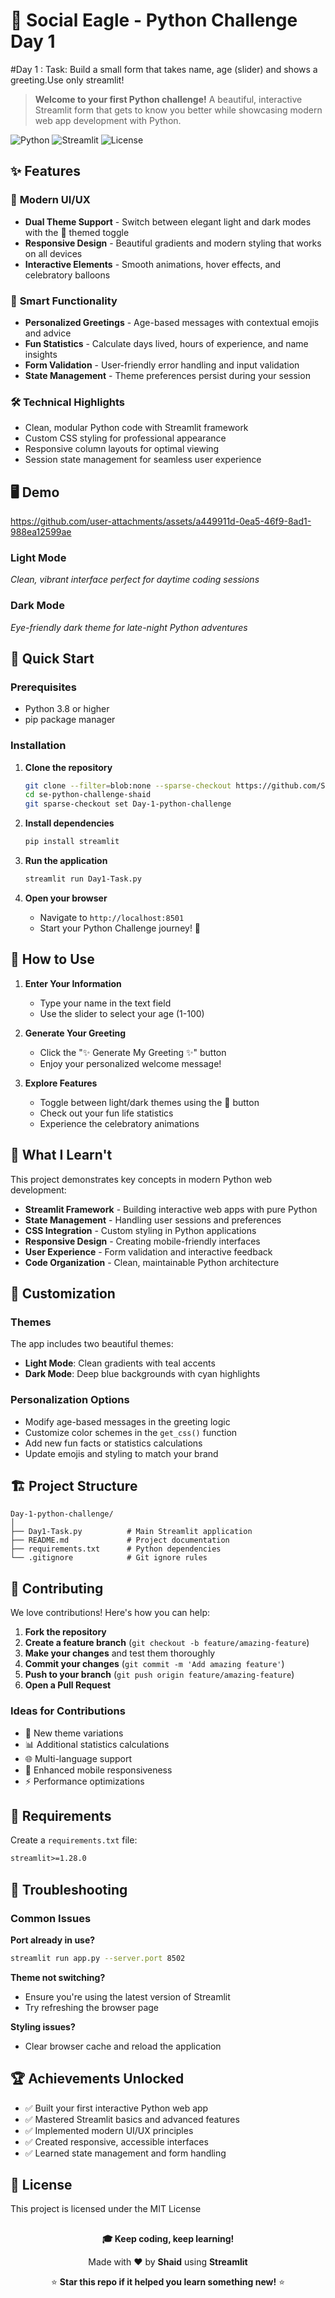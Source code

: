 # 🦅 Social Eagle - Python Challenge Day 1

#Day 1 : Task: Build a small form that takes name, age (slider) and shows a greeting.Use only streamlit!

> **Welcome to your first Python challenge!** A beautiful, interactive Streamlit form that gets to know you better while showcasing modern web app development with Python.

![Python](https://img.shields.io/badge/Python-3.8%2B-blue?style=for-the-badge&logo=python)
![Streamlit](https://img.shields.io/badge/Streamlit-1.28%2B-red?style=for-the-badge&logo=streamlit)
![License](https://img.shields.io/badge/License-MIT-green?style=for-the-badge)

## ✨ Features

### 🎨 **Modern UI/UX**
- **Dual Theme Support** - Switch between elegant light and dark modes with the 🦅 themed toggle
- **Responsive Design** - Beautiful gradients and modern styling that works on all devices
- **Interactive Elements** - Smooth animations, hover effects, and celebratory balloons

### 🚀 **Smart Functionality**  
- **Personalized Greetings** - Age-based messages with contextual emojis and advice
- **Fun Statistics** - Calculate days lived, hours of experience, and name insights
- **Form Validation** - User-friendly error handling and input validation
- **State Management** - Theme preferences persist during your session

### 🛠️ **Technical Highlights**
- Clean, modular Python code with Streamlit framework
- Custom CSS styling for professional appearance  
- Responsive column layouts for optimal viewing
- Session state management for seamless user experience

## 🖥️ Demo 


https://github.com/user-attachments/assets/a449911d-0ea5-46f9-8ad1-988ea12599ae


### Light Mode
*Clean, vibrant interface perfect for daytime coding sessions*

### Dark Mode  
*Eye-friendly dark theme for late-night Python adventures*

## 🚀 Quick Start

### Prerequisites
- Python 3.8 or higher
- pip package manager

### Installation

1. **Clone the repository**
   ```bash
   git clone --filter=blob:none --sparse-checkout https://github.com/Shaidhms/se-python-challenge-shaid.git
   cd se-python-challenge-shaid
   git sparse-checkout set Day-1-python-challenge

2. **Install dependencies**
   ```bash
   pip install streamlit
   ```

3. **Run the application**
   ```bash
   streamlit run Day1-Task.py
   ```

4. **Open your browser**
   - Navigate to `http://localhost:8501`
   - Start your Python Challenge journey! 🎉

## 🎯 How to Use

1. **Enter Your Information**
   - Type your name in the text field
   - Use the slider to select your age (1-100)

2. **Generate Your Greeting**
   - Click the "✨ Generate My Greeting ✨" button
   - Enjoy your personalized welcome message!

3. **Explore Features**
   - Toggle between light/dark themes using the 🦅 button
   - Check out your fun life statistics
   - Experience the celebratory animations

## 🧠 What I Learn't

This project demonstrates key concepts in modern Python web development:

- **Streamlit Framework** - Building interactive web apps with pure Python
- **State Management** - Handling user sessions and preferences
- **CSS Integration** - Custom styling in Python applications  
- **Responsive Design** - Creating mobile-friendly interfaces
- **User Experience** - Form validation and interactive feedback
- **Code Organization** - Clean, maintainable Python architecture

## 🎨 Customization

### Themes
The app includes two beautiful themes:
- **Light Mode**: Clean gradients with teal accents
- **Dark Mode**: Deep blue backgrounds with cyan highlights

### Personalization Options
- Modify age-based messages in the greeting logic
- Customize color schemes in the `get_css()` function
- Add new fun facts or statistics calculations
- Update emojis and styling to match your brand

## 🏗️ Project Structure

```
Day-1-python-challenge/
│
├── Day1-Task.py          # Main Streamlit application
├── README.md             # Project documentation  
├── requirements.txt      # Python dependencies
└── .gitignore            # Git ignore rules
```

## 🤝 Contributing

We love contributions! Here's how you can help:

1. **Fork the repository**
2. **Create a feature branch** (`git checkout -b feature/amazing-feature`)
3. **Make your changes** and test them thoroughly
4. **Commit your changes** (`git commit -m 'Add amazing feature'`)
5. **Push to your branch** (`git push origin feature/amazing-feature`)
6. **Open a Pull Request**

### Ideas for Contributions
- 🎨 New theme variations
- 📊 Additional statistics calculations  
- 🌐 Multi-language support
- 📱 Enhanced mobile responsiveness
- ⚡ Performance optimizations

## 📝 Requirements

Create a `requirements.txt` file:
```txt
streamlit>=1.28.0
```

## 🐛 Troubleshooting

### Common Issues

**Port already in use?**
```bash
streamlit run app.py --server.port 8502
```

**Theme not switching?**
- Ensure you're using the latest version of Streamlit
- Try refreshing the browser page

**Styling issues?**
- Clear browser cache and reload the application

## 🏆 Achievements Unlocked

- ✅ Built your first interactive Python web app
- ✅ Mastered Streamlit basics and advanced features  
- ✅ Implemented modern UI/UX principles
- ✅ Created responsive, accessible interfaces
- ✅ Learned state management and form handling



## 📄 License
This project is licensed under the MIT License 
## 
<div align="center">

**🎓 Keep coding, keep learning!**

Made with ❤️ by **Shaid** using **Streamlit**

⭐ **Star this repo if it helped you learn something new!** ⭐

</div>
